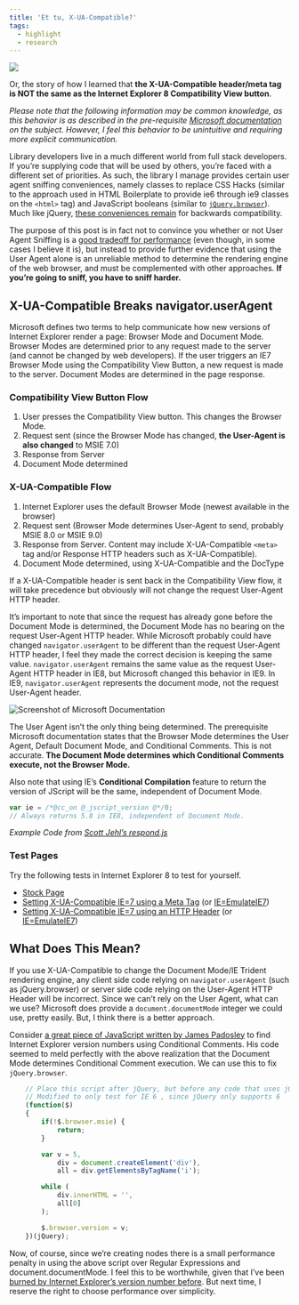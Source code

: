 ```yaml
---
title: 'Et tu, X-UA-Compatible?'
tags:
  - highlight
  - research
---
```


[![][brutus]][brutussrc]

Or, the story of how I learned that **the X-UA-Compatible header/meta tag is NOT the same as the Internet Explorer 8 Compatibility View button**.

 [brutus]: /web/wp-content/uploads/2011/02/juliusceasar.jpg
 [brutussrc]: http://www.flickr.com/photos/jedibfa/5067647765/

*Please note that the following information may be common knowledge, as this behavior is as described in the pre-requisite [Microsoft documentation][2] on the subject. However, I feel this behavior to be unintuitive and requiring more explicit communication.*

 [2]: http://blogs.msdn.com/b/ie/archive/2010/10/19/testing-sites-with-browser-mode-vs-doc-mode.aspx



Library developers live in a much different world from full stack developers. If you’re supplying code that will be used by others, you’re faced with a different set of priorities. As such, the library I manage provides certain user agent sniffing conveniences, namely classes to replace CSS Hacks (similar to the approach used in HTML Boilerplate to provide ie6 through ie9 classes on the `<html>` tag) and JavaScript booleans (similar to [`jQuery.browser`][3]). Much like jQuery, [these conveniences remain][4] for backwards compatibility.

 [3]: http://api.jquery.com/jQuery.browser
 [4]: http://docs.jquery.com/Release:jQuery_1.3#No_More_Browser_Sniffing

The purpose of this post is in fact not to convince you whether or not User Agent Sniffing is a [good tradeoff for performance][5] (even though, in some cases I believe it is), but instead to provide further evidence that using the User Agent alone is an unreliable method to determine the rendering engine of the web browser, and must be complemented with other approaches. **If you’re going to sniff, you have to sniff harder.**

 [5]: http://infrequently.org/2011/01/cutting-the-interrogation-short/

## X-UA-Compatible Breaks navigator.userAgent

Microsoft defines two terms to help communicate how new versions of Internet Explorer render a page: Browser Mode and Document Mode. Browser Modes are determined prior to any request made to the server (and cannot be changed by web developers). If the user triggers an IE7 Browser Mode using the Compatibility View Button, a new request is made to the server. Document Modes are determined in the page response.

### Compatibility View Button Flow

1.  User presses the Compatibility View button. This changes the Browser Mode.
2.  Request sent (since the Browser Mode has changed, **the User-Agent is also changed** to MSIE 7.0)
3.  Response from Server
4.  Document Mode determined

### X-UA-Compatible Flow

1.  Internet Explorer uses the default Browser Mode (newest available in the browser)
2.  Request sent (Browser Mode determines User-Agent to send, probably MSIE 8.0 or MSIE 9.0)
3.  Response from Server. Content may include X-UA-Compatible `<meta>` tag and/or Response HTTP headers such as X-UA-Compatible).
4.  Document Mode determined, using X-UA-Compatible and the DocType

If a X-UA-Compatible header is sent back in the Compatibility View flow, it will take precedence but obviously will not change the request User-Agent HTTP header.

It’s important to note that since the request has already gone before the Document Mode is determined, the Document Mode has no bearing on the request User-Agent HTTP header. While Microsoft probably could have changed `navigator.userAgent` to be different than the request User-Agent HTTP header, I feel they made the correct decision is keeping the same value. `navigator.userAgent` remains the same value as the request User-Agent HTTP header in IE8, but Microsoft changed this behavior in IE9. In IE9, `navigator.userAgent` represents the document mode, not the request User-Agent header.

![][6]

The User Agent isn’t the only thing being determined. The prerequisite Microsoft documentation states that the Browser Mode determines the User Agent, Default Document Mode, and Conditional Comments. This is not accurate. **The Document Mode determines which Conditional Comments execute, not the Browser Mode.**

 [6]: /web/wp-content/uploads/2011/02/Screen-shot-2011-02-06-at-1.27.14-PM.png "Screenshot of Microsoft Documentation"

Also note that using IE’s **Conditional Compilation** feature to return the version of JScript will be the same, independent of Document Mode.

```js
var ie = /*@cc_on @_jscript_version @*/0;
// Always returns 5.8 in IE8, independent of Document Mode.
```

*Example Code from [Scott Jehl’s respond.js][7]*

 [7]: https://github.com/scottjehl/Respond/blob/aedc482328a4cbd9d74c5de178eb2cb974b67af5/respond.src.js#L171

### Test Pages

Try the following tests in Internet Explorer 8 to test for yourself.

*   [Stock Page][8]
*   [Setting X-UA-Compatible IE=7 using a Meta Tag][9] (or [IE=EmulateIE7][10])
*   [Setting X-UA-Compatible IE=7 using an HTTP Header][11] (or [IE=EmulateIE7][12])

 [8]: /test/x-ua-compatible/index.html
 [9]: /test/x-ua-compatible/ie7.html
 [10]: /test/x-ua-compatible/emulateie7.html
 [11]: /test/x-ua-compatible/header-ie7/ie7.html
 [12]: /test/x-ua-compatible/header-emulateie7/emulateie7.html

## What Does This Mean?

If you use X-UA-Compatible to change the Document Mode/IE Trident rendering engine, any client side code relying on `navigator.userAgent` (such as jQuery.browser) or server side code relying on the User-Agent HTTP Header will be incorrect. Since we can’t rely on the User Agent, what can we use? Microsoft does provide a `document.documentMode` integer we could use, pretty easily. But, I think there is a better approach.

Consider [a great piece of JavaScript written by James Padosley][13] to find Internet Explorer version numbers using Conditional Comments. His code seemed to meld perfectly with the above realization that the Document Mode determines Conditional Comment execution. We can use this to fix `jQuery.browser`.

 [13]: https://gist.github.com/527683

```js
    // Place this script after jQuery, but before any code that uses jQuery.browser
    // Modified to only test for IE 6 , since jQuery only supports 6
    (function($)
    {
        if(!$.browser.msie) {
            return;
        }

        var v = 5,
            div = document.createElement('div'),
            all = div.getElementsByTagName('i');

        while (
            div.innerHTML = '',
            all[0]
        );

        $.browser.version = v;
    })(jQuery);
```

Now, of course, since we’re creating nodes there is a small performance penalty in using the above script over Regular Expressions and document.documentMode. I feel this to be worthwhile, given that I’ve been [burned by Internet Explorer’s version number before][14]. But next time, I reserve the right to choose performance over simplicity.

 [14]: /web/jquery-bug-ie-reports-incorrect-browserversion/
